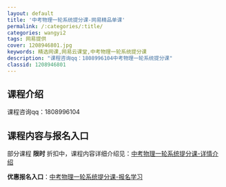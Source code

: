 ```yaml
---
layout: default
title: '中考物理一轮系统提分课-网易精品单课'
permalink: /:categories/:title/
categories: wangyi2
tags: 网易提供
cover: 1208946801.jpg
keywords: 精选网课,网易云课堂,中考物理一轮系统提分课
description: "课程咨询qq：1808996104中考物理一轮系统提分课"
classid: 1208946801
---
```


## 课程介绍

课程咨询qq：1808996104

## 课程内容与报名入口

部分课程 **限时** 折扣中，课程内容详细介绍见：[中考物理一轮系统提分课-详情介绍](https://study.163.com/course/introduction/1208946801.htm?share=1&shareId=1025206652&utm_campaign=share&utm_medium=iphoneShare&utm_source=&utm_u=1025206652)

**优惠报名入口**：[中考物理一轮系统提分课-报名学习](https://study.163.com/course/introduction/1208946801.htm?share=1&shareId=1025206652&utm_campaign=share&utm_medium=iphoneShare&utm_source=&utm_u=1025206652)

